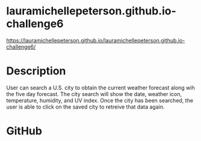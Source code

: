 # lauramichellepeterson.github.io-challenge6
https://lauramichellepeterson.github.io/lauramichellepeterson.github.io-challenge6/

# Description
User can search a U.S. city to obtain the current weather forecast along wih the five day forecast. The city search will show the date, weather icon, temperature, humidity, and UV index. Once the city has been searched, the user is able to click on the saved city to retreive that data again. 

# GitHub
<!-- ![Challenge_6_screenshot](./Challenge_6_Screenshot.png) -->
